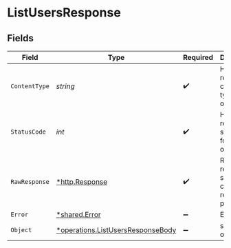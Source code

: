 # ListUsersResponse


## Fields

| Field                                                                                        | Type                                                                                         | Required                                                                                     | Description                                                                                  |
| -------------------------------------------------------------------------------------------- | -------------------------------------------------------------------------------------------- | -------------------------------------------------------------------------------------------- | -------------------------------------------------------------------------------------------- |
| `ContentType`                                                                                | *string*                                                                                     | :heavy_check_mark:                                                                           | HTTP response content type for this operation                                                |
| `StatusCode`                                                                                 | *int*                                                                                        | :heavy_check_mark:                                                                           | HTTP response status code for this operation                                                 |
| `RawResponse`                                                                                | [*http.Response](https://pkg.go.dev/net/http#Response)                                       | :heavy_check_mark:                                                                           | Raw HTTP response; suitable for custom response parsing                                      |
| `Error`                                                                                      | [*shared.Error](../../../pkg/models/shared/error.md)                                         | :heavy_minus_sign:                                                                           | Error                                                                                        |
| `Object`                                                                                     | [*operations.ListUsersResponseBody](../../../pkg/models/operations/listusersresponsebody.md) | :heavy_minus_sign:                                                                           | successful operation                                                                         |
